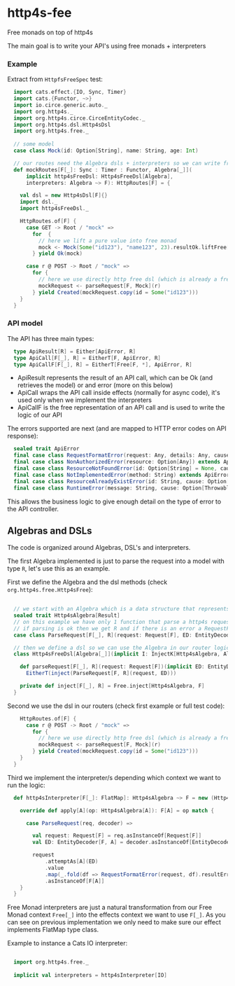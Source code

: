 # http4s-fee

Free monads on top of http4s

The main goal is to write your API's using free monads + interpreters

### Example
Extract from `HttpfsFreeSpec` test:
```scala
  import cats.effect.{IO, Sync, Timer}
  import cats.{Functor, ~>}
  import io.circe.generic.auto._
  import org.http4s._
  import org.http4s.circe.CirceEntityCodec._
  import org.http4s.dsl.Http4sDsl
  import org.http4s.free._
  
  // some model
  case class Mock(id: Option[String], name: String, age: Int)

  // our routes need the Algebra dsls + interpreters so we can write free monads logic
  def mockRoutes[F[_]: Sync : Timer : Functor, Algebra[_]](
      implicit http4sFreeDsl: Http4sFreeDsl[Algebra],
      interpreters: Algebra ~> F): HttpRoutes[F] = {

    val dsl = new Http4sDsl[F]{}
    import dsl._
    import http4sFreeDsl._

    HttpRoutes.of[F] {
      case GET -> Root / "mock" =>
        for  {
          // here we lift a pure value into free monad
          mock <- Mock(Some("id123"), "name123", 23).resultOk.liftFree[Algebra]
        } yield Ok(mock)

      case r @ POST -> Root / "mock" =>
        for {
          // here we use directly http free dsl (which is already a free monad)
          mockRequest <- parseRequest[F, Mock](r)
        } yield Created(mockRequest.copy(id = Some("id123")))
    }
  }
```

### API model

The API has three main types:
```scala
  type ApiResult[R] = Either[ApiError, R]
  type ApiCall[F[_], R] = EitherT[F, ApiError, R]
  type ApiCallF[F[_], R] = EitherT[Free[F, *], ApiError, R]
```

- ApiResult represents the result of an API call, which can be Ok (and retrieves the model) or and error (more on this below)
- ApiCall wraps the API call inside effects (normally for async code), it's used only when we implement the interpreters
- ApiCallF is the free representation of an API call and is used to write the logic of our API

The errors supported are next (and are mapped to HTTP error codes on API response):
```scala
  sealed trait ApiError
  final case class RequestFormatError(request: Any, details: Any, cause: Option[Throwable] = None) extends ApiError
  final case class NonAuthorizedError(resource: Option[Any]) extends ApiError
  final case class ResourceNotFoundError(id: Option[String] = None, cause: Option[Throwable] = None) extends ApiError
  final case class NotImplementedError(method: String) extends ApiError
  final case class ResourceAlreadyExistError(id: String, cause: Option[Throwable] = None) extends ApiError
  final case class RuntimeError(message: String, cause: Option[Throwable] = None) extends ApiError
```

This allows the business logic to give enough detail on the type of error to the API controller.

## Algebras and DSLs

The code is organized around Algebras, DSL's and interpreters.

The first Algebra implemented is just to parse the request into a model with type `R`, let's use this as an example.

First we define the Algebra and the dsl methods (check `org.http4s.free.Http4sFree`):
```scala
  
  // we start with an Algebra which is a data structure that represents functions
  sealed trait Http4sAlgebra[Result]
  // on this example we have only 1 function that parse a http4s request into an ApiResult R
  // if parsing is ok then we get R and if there is an error a RequestFormatError (http 400 error) is returned 
  case class ParseRequest[F[_], R](request: Request[F], ED: EntityDecoder[F, R]) extends Http4sAlgebra[ApiResult[R]]

  // then we define a dsl so we can use the Algebra in our router logic (check first example)
  class Http4sFreeDsl[Algebra[_]](implicit I: InjectK[Http4sAlgebra, Algebra]) {

    def parseRequest[F[_], R](request: Request[F])(implicit ED: EntityDecoder[F, R]): ApiCallF[Algebra, R] =
      EitherT(inject(ParseRequest[F, R](request, ED)))

    private def inject[F[_], R] = Free.inject[Http4sAlgebra, F]
  }
```

Second we use the dsl in our routers (check first example or full test code):
```scala
    HttpRoutes.of[F] {
      case r @ POST -> Root / "mock" =>
        for {
          // here we use directly http free dsl (which is already a free monad)
          mockRequest <- parseRequest[F, Mock](r)
        } yield Created(mockRequest.copy(id = Some("id123")))
    }
  }
```

Third we implement the interpreter/s depending which context we want to run the logic:
```scala
  def http4sInterpreter[F[_]: FlatMap]: Http4sAlgebra ~> F = new (Http4sAlgebra ~> F) {

    override def apply[A](op: Http4sAlgebra[A]): F[A] = op match {

      case ParseRequest(req, decoder) =>

        val request: Request[F] = req.asInstanceOf[Request[F]]
        val ED: EntityDecoder[F, A] = decoder.asInstanceOf[EntityDecoder[F, A]]

        request
            .attemptAs[A](ED)
            .value
            .map(_.fold(df => RequestFormatError(request, df).resultError[A], _.resultOk))
            .asInstanceOf[F[A]]
    }
  }
```

Free Monad interpreters are just a natural transformation from our Free Monad context `Free[_]` into the effects context
we want to use `F[_]`.
As you can see on previous implementation we only need to make sure our effect implements FlatMap type class.

Example to instance a Cats IO interpreter:
```scala

  import org.http4s.free._
  
  implicit val interpreters = http4sInterpreter[IO]
```
